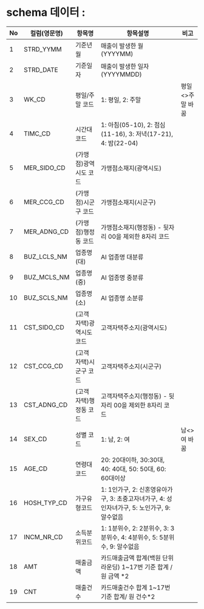 # schema 데이터 :

| No  | 컬럼(영문명) | 항목명                   | 항목설명                                                                                    | 비고            |
| --- | ------------ | ------------------------ | ------------------------------------------------------------------------------------------- | --------------- |
| 1   | STRD_YYMM    | 기준년월                 | 매출이 발생한 월(YYYYMM)                                                                    |                 |
| 2   | STRD_DATE    | 기준일자                 | 매출이 발생한 일자(YYYYMMDD)                                                                |                 |
| 3   | WK_CD        | 평일/주말 코드           | 1: 평일, 2: 주말                                                                            | 평일<>주말 바꿈 |
| 4   | TIMC_CD      | 시간대 코드              | 1: 아침(05-10), 2: 점심(11-16), 3: 저녁(17-21), 4: 밤(22-04)                                |                 |
| 5   | MER_SIDO_CD  | (가맹점)광역시도 코드    | 가맹점소재지(광역시도)                                                                      |                 |
| 6   | MER_CCG_CD   | (가맹점)시군구 코드      | 가맹점소재지(시군구)                                                                        |                 |
| 7   | MER_ADNG_CD  | (가맹점)행정동 코드      | 가맹점소재지(행정동) - 뒷자리 00을 제외한 8자리 코드                                        |                 |
| 8   | BUZ_LCLS_NM  | 업종명(대)               | AI 업종명 대분류                                                                            |                 |
| 9   | BUZ_MCLS_NM  | 업종명(중)               | AI 업종명 중분류                                                                            |                 |
| 10  | BUZ_SCLS_NM  | 업종명(소)               | AI 업종명 소분류                                                                            |                 |
| 11  | CST_SIDO_CD  | (고객 자택)광역시도 코드 | 고객자택주소지(광역시도)                                                                    |                 |
| 12  | CST_CCG_CD   | (고객 자택)시군구 코드   | 고객자택주소지(시군구)                                                                      |                 |
| 13  | CST_ADNG_CD  | (고객 자택)행정동 코드   | 고객자택주소지(행정동) - 뒷자리 00을 제외한 8자리 코드                                      |                 |
| 14  | SEX_CD       | 성별 코드                | 1: 남, 2: 여                                                                                | 남<>여 바꿈     |
| 15  | AGE_CD       | 연령대 코드              | 20: 20대이하, 30:30대, 40: 40대, 50: 50대, 60: 60대이상                                     |                 |
| 16  | HOSH_TYP_CD  | 가구유형코드             | 1: 1인가구, 2: 신혼영유아가구, 3: 초중고자녀가구, 4: 성인자녀가구, 5: 노인가구, 9: 알수없음 |                 |
| 17  | INCM_NR_CD   | 소득분위코드             | 1: 1분위수, 2: 2분위수, 3: 3분위수, 4: 4분위수, 5: 5분위수, 9: 알수없음                     |                 |
| 18  | AMT          | 매출금액                 | 카드매출금액 합계(백원 단위 라운딩) 1~17번 기준 합계 / 원 금액 \*2                          |                 |
| 19  | CNT          | 매출건수                 | 카드매출건수 합계 1~17번 기준 합계/ 원 건수\*2                                              |                 |
